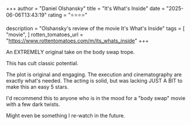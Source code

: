 +++
author = "Daniel Olshansky"
title = "It's What's Inside"
date = "2025-06-06T13:43:19"
rating = "⭐⭐⭐⭐"

description = "Olshansky's review of the movie It's What's Inside"
tags = [
"movie",
]
rotten_tomatoes_url = "https://www.rottentomatoes.com/m/its_whats_inside"
+++

An EXTREMELY original take on the body swap trope.

This has cult classic potential.

The plot is original and engaging. The execution and cinematography are exactly what's needed. The acting is solid, but was lacking JUST A BIT to make this an easy 5 stars.

I'd recommend this to anyone who is in the mood for a "body swap" movie with a few dark twists.

Might even be something I re-watch in the future.

